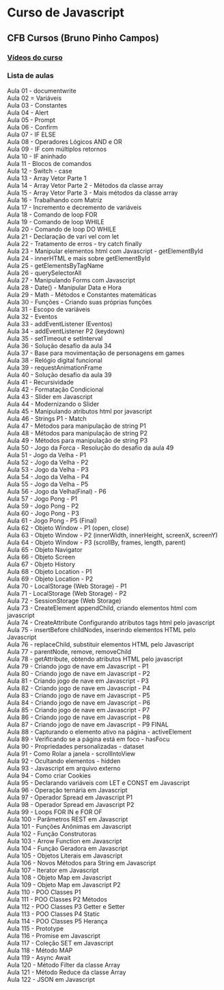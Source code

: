 # Curso de Javascript  
## CFB Cursos (Bruno Pinho Campos)  

### [Vídeos do curso](https://www.youtube.com/watch?v=lcKo-ycLDNw&list=PLx4x_zx8csUj3IbPQ4_X5jis_SkCol3eC)  

### Lista de aulas  

Aula 01 - documentwrite  
Aula 02 = Variáveis  
Aula 03 - Constantes  
Aula 04 - Alert  
Aula 05 - Prompt  
Aula 06 - Confirm  
Aula 07 - IF ELSE  
Aula 08 - Operadores Lógicos AND e OR  
Aula 09 - IF com múltiplos retornos  
Aula 10 - IF aninhado  
Aula 11 - Blocos de comandos  
Aula 12 - Switch - case  
Aula 13 - Array  Vetor Parte 1  
Aula 14 - Array  Vetor Parte 2 - Métodos da classe array  
Aula 15 - Array  Vetor Parte 3 - Mais métodos da classe array  
Aula 16 - Trabalhando com Matriz  
Aula 17 - Incremento e decremento de variáveis  
Aula 18 - Comando de loop FOR  
Aula 19 - Comando de loop WHILE  
Aula 20 - Comando de loop DO WHILE  
Aula 21 - Declaração de vari vel com let  
Aula 22 - Tratamento de erros - try catch finally  
Aula 23 - Manipular elementos html com Javascript - getElementById  
Aula 24 - innerHTML e mais sobre getElementById  
Aula 25 - getElementsByTagName  
Aula 26 - querySelectorAll  
Aula 27 - Manipulando Forms com Javascript  
Aula 28 - Date() - Manipular Data e Hora  
Aula 29 - Math - Métodos e Constantes matemáticas  
Aula 30 - Funções - Criando suas próprias funções  
Aula 31 - Escopo de variáveis  
Aula 32 - Eventos  
Aula 33 - addEventListener (Eventos)  
Aula 34 - addEventListener P2 (keydown)  
Aula 35 - setTimeout e setInterval  
Aula 36 - Solução desafio da aula 34  
Aula 37 - Base para movimentação de personagens em games  
Aula 38 - Relógio digital funcional  
Aula 39 - requestAnimationFrame  
Aula 40 - Solução desafio da aula 39  
Aula 41 - Recursividade  
Aula 42 - Formatação Condicional  
Aula 43 - Slider em Javascript  
Aula 44 - Modernizando o Slider  
Aula 45 - Manipulando atributos html por javascript  
Aula 46 - Strings P1 - Match  
Aula 47 - Métodos para manipulação de string P1  
Aula 48 - Métodos para manipulação de string P2  
Aula 49 - Métodos para manipulação de string P3  
Aula 50 - Jogo da Forca - Resolução do desafio da aula 49  
Aula 51 - Jogo da Velha - P1  
Aula 52 - Jogo da Velha - P2  
Aula 53 - Jogo da Velha - P3  
Aula 54 - Jogo da Velha - P4  
Aula 55 - Jogo da Velha - P5  
Aula 56 - Jogo da Velha(Final) - P6  
Aula 57 - Jogo Pong - P1  
Aula 59 - Jogo Pong - P2  
Aula 60 - Jogo Pong - P3  
Aula 61 - Jogo Pong - P5 (Final)  
Aula 62 - Objeto Window - P1 (open, close)  
Aula 63 - Objeto Window - P2 (innerWidth, innerHeight, screenX, screenY)  
Aula 64 - Objeto Window - P3 (scrollBy, frames, length, parent)  
Aula 65 - Objeto Navigator  
Aula 66 - Objeto Screen  
Aula 67 - Objeto History  
Aula 68 - Objeto Location - P1  
Aula 69 - Objeto Location - P2  
Aula 70 - LocalStorage (Web Storage) - P1  
Aula 71 - LocalStorage (Web Storage) - P2  
Aula 72 - SessionStorage (Web Storage)  
Aula 73 - CreateElement  appendChild, criando elementos html com javascript  
Aula 74 - CreateAttribute  Configurando atributos tags html pelo javascript  
Aula 75 - insertBefore  childNodes, inserindo elementos HTML pelo Javascript  
Aula 76 - replaceChild, substituir elementos HTML pelo Javascript  
Aula 77 - parentNode, remove, removeChild  
Aula 78 - getAttribute, obtendo atributos HTML pelo javascript  
Aula 79 - Criando jogo de nave em Javascript - P1  
Aula 80 - Criando jogo de nave em Javascript - P2  
Aula 81 - Criando jogo de nave em Javascript - P3  
Aula 82 - Criando jogo de nave em Javascript - P4  
Aula 83 - Criando jogo de nave em Javascript - P5  
Aula 84 - Criando jogo de nave em Javascript - P6  
Aula 85 - Criando jogo de nave em Javascript - P7  
Aula 86 - Criando jogo de nave em Javascript - P8  
Aula 87 - Criando jogo de nave em Javascript - P9 FINAL  
Aula 88 - Capturando o elemento ativo na página - activeElement  
Aula 89 - Verificando se a página está em foco - hasFocu  
Aula 90 - Propriedades personalizadas - dataset  
Aula 91 - Como Rolar a janela - scrollIntoView  
Aula 92 - Ocultando elementos - hidden  
Aula 93 - Javascript em arquivo externo  
Aula 94 - Como criar Cookies  
Aula 95 - Declarando variáveis com LET e CONST em Javascript  
Aula 96 - Operação ternária em Javascript  
Aula 97 - Operador Spread em Javascript P1  
Aula 98 - Operador Spread em Javascript P2  
Aula 99 - Loops FOR IN e FOR OF  
Aula 100 - Parâmetros REST em Javascript  
Aula 101 - Funções Anônimas em Javascript  
Aula 102 - Função Construtoras  
Aula 103 - Arrow Function em Javascript  
Aula 104 - Função Geradora em Javascript  
Aula 105 - Objetos Literais em Javascript  
Aula 106 - Novos Métodos para String em Javascript  
Aula 107 - Iterator em Javascript  
Aula 108 - Objeto Map em Javascript  
Aula 109 - Objeto Map em Javascript P2  
Aula 110 - POO Classes P1  
Aula 111 - POO Classes P2 Métodos  
Aula 112 - POO Classes P3 Getter e Setter  
Aula 113 - POO Classes P4 Static  
Aula 114 - POO Classes P5 Herança  
Aula 115 - Prototype  
Aula 116 - Promise em Javascript  
Aula 117 - Coleção SET em Javascript  
Aula 118 - Método MAP  
Aula 119 - Async Await  
Aula 120 - Método Filter da classe Array  
Aula 121 - Método Reduce da classe Array  
Aula 122 - JSON em Javascript  